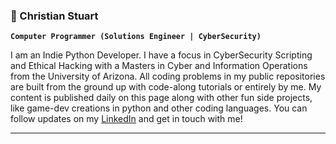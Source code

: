 ### 🔭 Christian Stuart
**`Computer Programmer (Solutions Engineer | CyberSecurity)`**
<!--
**ChristianTStu/ChristianTStu** is a ✨ _special_ ✨ repository because its `README.md` (this file) appears on your GitHub profile.

Here are some ideas to get you started:

- 🔭 I’m currently working on ...
- 🌱 I’m currently learning ...
- 👯 I’m looking to collaborate on ...
- 🤔 I’m looking for help with ...
- 💬 Ask me about ...
- 📫 How to reach me: ...
- 😄 Pronouns: ...
- ⚡ Fun fact: ...
-->

I am an Indie Python Developer. I have a focus in CyberSecurity Scripting and Ethical Hacking with a Masters in Cyber and Information Operations from the University of Arizona. All coding problems in my public repositories are built from the ground up with code-along tutorials or entirely by me. My content is published daily on this page along with other fun side projects, like game-dev creations in python and other coding languages. You can follow updates on my [LinkedIn](https://www.linkedin.com/in/christiantstu/) and get in touch with me! 

---
